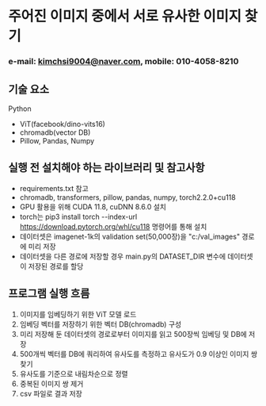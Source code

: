 # 주어진 이미지 중에서 서로 유사한 이미지 찾기

### e-mail: <kimchsi9004@naver.com>, mobile: 010-4058-8210

## 기술 요소

Python

- ViT(facebook/dino-vits16)
- chromadb(vector DB)
- Pillow, Pandas, Numpy

## 실행 전 설치해야 하는 라이브러리 및 참고사항

- requirements.txt 참고
- chromadb, transformers, pillow, pandas, numpy, torch2.2.0+cu118
- GPU 활용을 위해 CUDA 11.8, cuDNN 8.6.0 설치
- torch는 pip3 install torch --index-url https://download.pytorch.org/whl/cu118 명령어를 통해 설치
- 데이터셋은 imagenet-1k의 validation set(50,000장)을 "c:/val_images" 경로에 미리 저장
- 데이터셋을 다른 경로에 저장할 경우 main.py의 DATASET_DIR 변수에 데이터셋이 저장된 경로를 할당

## 프로그램 실행 흐름

1. 이미지를 임베딩하기 위한 ViT 모델 로드
2. 임베딩 벡터를 저장하기 위한 벡터 DB(chromadb) 구성
3. 미리 저장해 둔 데이터셋의 경로로부터 이미지를 읽고 500장씩 임베딩 및 DB에 저장
4. 500개씩 벡터를 DB에 쿼리하여 유사도를 측정하고 유사도가 0.9 이상인 이미지 쌍 찾기
5. 유사도를 기준으로 내림차순으로 정렬
6. 중복된 이미지 쌍 제거
7. csv 파일로 결과 저장
